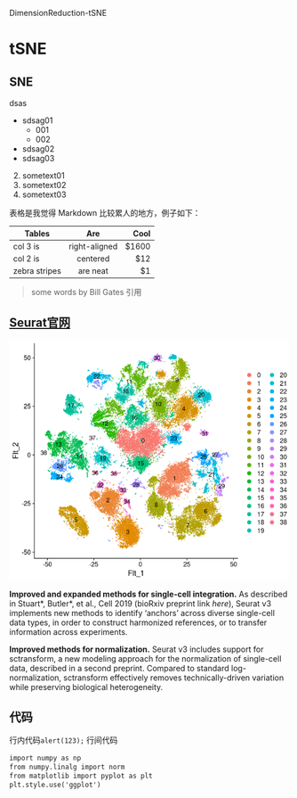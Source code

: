 DimensionReduction-tSNE

# tSNE

## SNE 
dsas
+ sdsag01
	* 001
	* 002
+ sdsag02
+ sdsag03


2. sometext01
1. sometext02
3. sometext03


表格是我觉得 Markdown 比较累人的地方，例子如下：

| Tables        | Are           | Cool  |
| ------------- |:-------------:| -----:|
| col 3 is      | right-aligned | $1600 |
| col 2 is      | centered      |   $12 |
| zebra stripes | are neat      |    $1 |


> some words by Bill Gates 引用

## [Seurat官网](https://satijalab.org/seurat/)
![alt](/data/SingleCell/images/tsne.png)


**Improved and expanded methods for single-cell integration.** As described in Stuart*, Butler*, et al., Cell 2019 (bioRxiv preprint link *here*), Seurat v3 implements new methods to identify ‘anchors’ across diverse single-cell data types, in order to construct harmonized references, or to transfer information across experiments.

**Improved methods for normalization.** Seurat v3 includes support for sctransform, a new modeling approach for the normalization of single-cell data, described in a second preprint. Compared to standard log-normalization, sctransform effectively removes technically-driven variation while preserving biological heterogeneity.

## 代码
行内代码`alert(123);`
行间代码
```
import numpy as np
from numpy.linalg import norm
from matplotlib import pyplot as plt
plt.style.use('ggplot')
```

